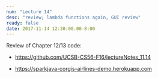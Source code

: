 ```yaml
---
num: "Lecture 14"
desc: "review; lambda functions again, GUI review"
ready: false
date: 2017-11-14 12:30:00.00-8:00
---
```


Review of Chapter 12/13 code:

* <https://github.com/UCSB-CS56-F16/lectureNotes_11.14>

* <https://sparkjava-corgis-airlines-demo.herokuapp.com>
